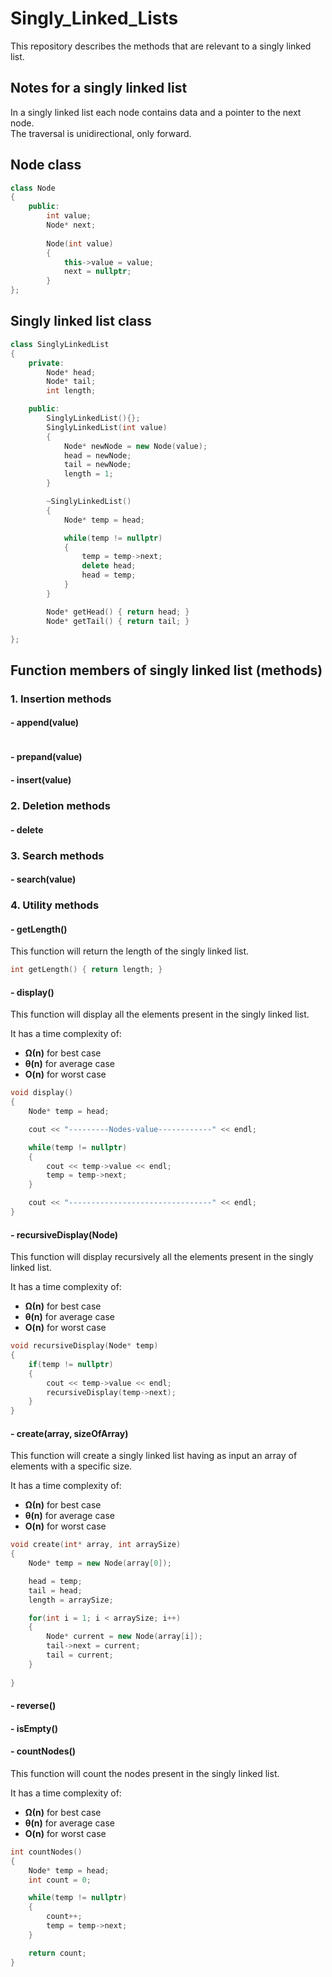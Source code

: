 # Singly_Linked_Lists
This repository describes the methods that are relevant to a singly linked list.

## Notes for a singly linked list

In a singly linked list each node contains data and a pointer to the next node. <br>
The traversal is unidirectional, only forward.

## Node class 

```cpp
class Node 
{
    public:
        int value;
        Node* next;
    
        Node(int value)
        {
            this->value = value;
            next = nullptr;
        }
};
```

## Singly linked list class

```cpp
class SinglyLinkedList
{
    private:
        Node* head;
        Node* tail;
        int length;

    public:
        SinglyLinkedList(){};
        SinglyLinkedList(int value)
        {
            Node* newNode = new Node(value);
            head = newNode;
            tail = newNode;
            length = 1;
        }

        ~SinglyLinkedList()
        {
            Node* temp = head;

            while(temp != nullptr)
            {
                temp = temp->next;
                delete head;
                head = temp;
            }
        }

        Node* getHead() { return head; } 
        Node* getTail() { return tail; }

};
```

## Function members of singly linked list (methods)

### 1. Insertion methods

#### - append(value)
```cpp

```
#### - prepand(value)
#### - insert(value)

### 2. Deletion methods
#### - delete

### 3. Search methods

#### - search(value)

### 4. Utility methods

#### - getLength()

This function will return the length of the singly linked list.

```cpp
int getLength() { return length; }
```

#### - display()

This function will display all the elements present in the singly linked list.

It has a time complexity of:
- **Ω(n)** for best case
- **θ(n)** for average case
- **O(n)** for worst case

```cpp
void display()
{
    Node* temp = head;

    cout << "---------Nodes-value------------" << endl;

    while(temp != nullptr)
    {
        cout << temp->value << endl;
        temp = temp->next;
    }

    cout << "--------------------------------" << endl;
}
```

#### - recursiveDisplay(Node)

This function will display recursively all the elements present in the singly linked list.

It has a time complexity of:
- **Ω(n)** for best case
- **θ(n)** for average case
- **O(n)** for worst case

```cpp
void recursiveDisplay(Node* temp)
{
    if(temp != nullptr)
    {
        cout << temp->value << endl;
        recursiveDisplay(temp->next);
    }
}
```


#### - create(array, sizeOfArray)

This function will create a singly linked list having as input an array of elements with a specific size.

It has a time complexity of:
- **Ω(n)** for best case
- **θ(n)** for average case
- **O(n)** for worst case

```cpp
void create(int* array, int arraySize)
{
    Node* temp = new Node(array[0]);

    head = temp;
    tail = head;
    length = arraySize;

    for(int i = 1; i < arraySize; i++)
    {
        Node* current = new Node(array[i]);
        tail->next = current;
        tail = current;
    }
    
}
```
#### - reverse()
#### - isEmpty()

#### - countNodes()

This function will count the nodes present in the singly linked list.

It has a time complexity of:
- **Ω(n)** for best case
- **θ(n)** for average case
- **O(n)** for worst case

```cpp
int countNodes()
{
    Node* temp = head;
    int count = 0;

    while(temp != nullptr)
    {
        count++;
        temp = temp->next;
    }

    return count;
}
```
